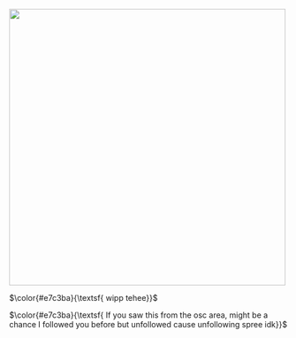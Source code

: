 <p align="left"><img src="https://i.pinimg.com/736x/51/64/4e/51644e380d87f2a27eedee120d8e02cb.jpg" width=500">

<p align="left">$\color{#e7c3ba}{\textsf{ wipp tehee}}$
<p align="left">$\color{#e7c3ba}{\textsf{ If you saw this from the osc area, might be a chance I followed you before but unfollowed cause unfollowing spree idk}}$
